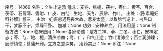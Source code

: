 序号：14069
名称：全生止逆汤
组成：麦冬、焦栀、茯神、枣仁、黄芩、百合、茯苓、石菖蒲、香附、广皮、白芍、生地、天冬、辰砂、竹叶。
出处：《陈素庵妇科补解》卷三。
主治：妊娠忽遇死丧大故，悲哀太盛，以致胎气逆上，内热口干，梦寐不宁，烦躁不卧。
加减：None
功效：安神养血。
用法用量：None
制备方法：None
临床应用：None
各家论述：是方二神、苓、二冬、枣仁，安神定志；芩、芍、地、栀，清热凉血；附、广，和气止逆；竹叶清肺金；百合润肺燥；辰砂镇怯；菖蒲开窍。立方之意深矣。
用药禁忌：None
附注：None
